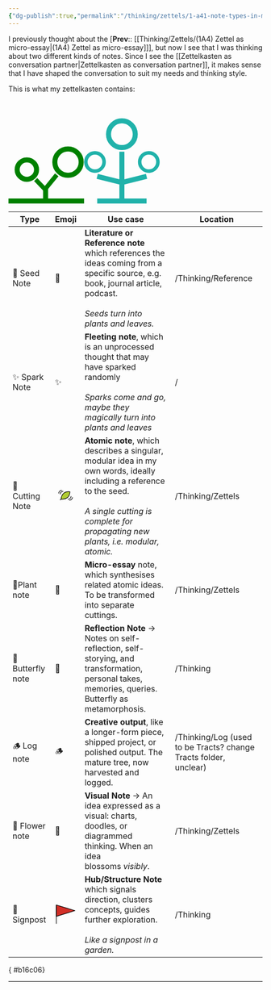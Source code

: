 ```yaml
---
{"dg-publish":true,"permalink":"/thinking/zettels/1-a41-note-types-in-my-zettelkasten/","noteIcon":"","created":"2025-08-01T15:01","updated":"2025-08-02T20:09"}
---
```


I previously thought about the [**Prev**:: [[Thinking/Zettels/(1A4) Zettel as micro-essay\|(1A4) Zettel as micro-essay]]], but now I see that I was thinking about two different kinds of notes. Since I see the [[Zettelkasten as conversation partner\|Zettelkasten as conversation partner]], it makes sense that I have shaped the conversation to suit my needs and thinking style. 

This is what my zettelkasten contains: 

<?xml version="1.0" encoding="UTF-8"?><svg width="150" height="205" version="1.1" viewBox="0 0 39.688 54.24" xmlns="http://www.w3.org/2000/svg"> <g transform="translate(-69.7 -93.956)" fill="none" stroke="#008000">  <path d="m69.7 146.87h39.688" stroke-width="2.6458"/>  <g transform="translate(-.36252)">   <path d="m89.544 146.87v-6.794" stroke-width="2.6458"/>   <path d="m88.77 141.34 6.6272-8.1886" stroke-width="2.3347"/>   <path d="m89.919 141.46-5.5766-5.8386" stroke-width="2.3102"/>  </g>  <circle cx="100.95" cy="126.47" r="6.9136" stroke-width="2.6458"/>  <circle cx="79.351" cy="130.4" r="5.0854" stroke-width="2.6458"/> </g></svg><?xml version="1.0" encoding="UTF-8"?><!-- Created with Inkscape (http://www.inkscape.org/) --><svg width="150" height="205" version="1.1" viewBox="0 0 39.688 54.24" xmlns="http://www.w3.org/2000/svg"> <g transform="translate(0 -.8262)" fill="none" stroke="#20b2aa">  <circle cx="33.971" cy="33.263" r="4.79" stroke-width="1.8521"/>  <circle cx="5.716" cy="33.263" r="4.79" stroke-width="1.8521"/>  <g stroke-width="2.6458">   <path d="m6.8958 53.743h25.896"/>   <path d="m19.844 53.743v-25.896"/>   <circle cx="19.844" cy="18.683" r="7.0212"/>   <path d="m6.8958 40.795 12.948 3.237 12.948-3.237"/>  </g> </g></svg>

| Type              | Emoji             | Use case                                                                                                                                                                                                       | Location                                                         |
| ----------------- | ----------------- | -------------------------------------------------------------------------------------------------------------------------------------------------------------------------------------------------------------- | ---------------------------------------------------------------- |
| 🌱 Seed Note      | 🌱                | **Literature or Reference note** which references the ideas coming from a specific source, e.g. book, journal article, podcast. <br><br>_Seeds turn into plants and leaves._                                   | /Thinking/Reference                                              |
| ✨ Spark Note      | ✨                 | **Fleeting note**, which is an unprocessed thought that may have sparked randomly<br><br>_Sparks come and go, maybe they magically turn into plants and leaves_                                                | /                                                                |
| 🍃 Cutting Note   | <svg id="emoji" viewBox="0 0 72 72" xmlns="http://www.w3.org/2000/svg">  <g id="color">    <path fill="#b1cc33" d="M28.919,27.91c8.1523-6.8285,20.7734-4.925,20.7734-4.925S49.0929,35.8214,41.0678,42.44s-20.7734,4.9249-20.7734,4.9249S20.7668,34.738,28.919,27.91Z"/>  </g>  <g id="line">    <path fill="none" stroke="#000" stroke-linecap="round" stroke-linejoin="round" stroke-width="2" d="M29.63,27.91c8.1523-6.8285,20.7734-4.925,20.7734-4.925S49.804,35.8214,41.7789,42.44s-20.7734,4.9249-20.7734,4.9249S21.4778,34.738,29.63,27.91Z"/>    <path fill="none" stroke="#000" stroke-linecap="round" stroke-linejoin="round" stroke-width="2" d="M54.0855,38.5427a10.2458,10.2458,0,0,1-1.58,4.7407,11.317,11.317,0,0,1-7.901,4.7406"/>    <path fill="none" stroke="#000" stroke-linecap="round" stroke-linejoin="round" stroke-width="2" d="M58.8261,41.7031a10.2451,10.2451,0,0,1-1.58,4.7407,11.3173,11.3173,0,0,1-7.9011,4.7406"/>    <path fill="none" stroke="#000" stroke-linecap="round" stroke-linejoin="round" stroke-width="2" d="M17.7406,30.6417a10.2455,10.2455,0,0,1,1.58-4.7407A11.3173,11.3173,0,0,1,27.2219,21.16"/>    <path fill="none" stroke="#000" stroke-linecap="round" stroke-linejoin="round" stroke-width="2" d="M13,27.4813a10.2451,10.2451,0,0,1,1.58-4.7407A11.3173,11.3173,0,0,1,22.4813,18"/>    <line x1="18" x2="20.901" y1="50" y2="47.024" fill="none" stroke="#000" stroke-linecap="round" stroke-linejoin="round" stroke-width="2"/>  </g></svg>  | **Atomic note**, which describes a singular, modular idea in my own words, ideally including a reference to the seed. <br><br>_A single cutting is complete for propagating new plants, i.e. modular, atomic._ | /Thinking/Zettels                                                |
| 🌿Plant note      | 🌿                | **Micro-essay** note, which synthesises related atomic ideas. To be transformed into separate cuttings.                                                                                                        | /Thinking/Zettels                                                |
| 🦋 Butterfly note | 🦋                | **Reflection Note** → Notes on self-reflection, self-storying, and transformation, personal takes, memories, queries. Butterfly as metamorphosis.                                                              | /Thinking                                                        |
| 🪵 Log note       | 🪵                | **Creative output**, like a longer-form piece, shipped project, or polished output. The mature tree, now harvested and logged.                                                                                 | /Thinking/Log (used to be Tracts? change Tracts folder, unclear) |
| 🌸 Flower note    | 🌸                | **Visual Note** → An idea expressed as a visual: charts, doodles, or diagrammed thinking. When an idea blossoms _visibly_.                                                                                     | /Thinking/Zettels                                                |
| 🚩Signpost        | <svg id="emoji" viewBox="0 0 72 72" xmlns="http://www.w3.org/2000/svg">  <g id="color">    <polygon fill="#d22f27" points="67 24 36 33.5 5 43 5 24 5 5 36 14.5 67 24"/>  </g>  <g id="line">    <g>      <polygon fill="none" stroke="#000" stroke-linecap="round" stroke-linejoin="round" stroke-width="2" points="67 24 36 33.5 5 43 5 24 5 5 36 14.5 67 24"/>      <line x1="5" x2="5" y1="5" y2="67" fill="none" stroke="#000" stroke-linecap="round" stroke-linejoin="round" stroke-width="2"/>    </g>  </g></svg> | **Hub/Structure Note** which signals direction, clusters concepts, guides further exploration. <br><br>_Like a signpost in a garden._                                                                          | /Thinking                                                        |
{ #b16c06}


---


